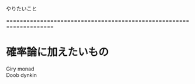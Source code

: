 やりたいこと

====================================================================

# 確率論に加えたいもの
Giry monad  
Doob dynkin
